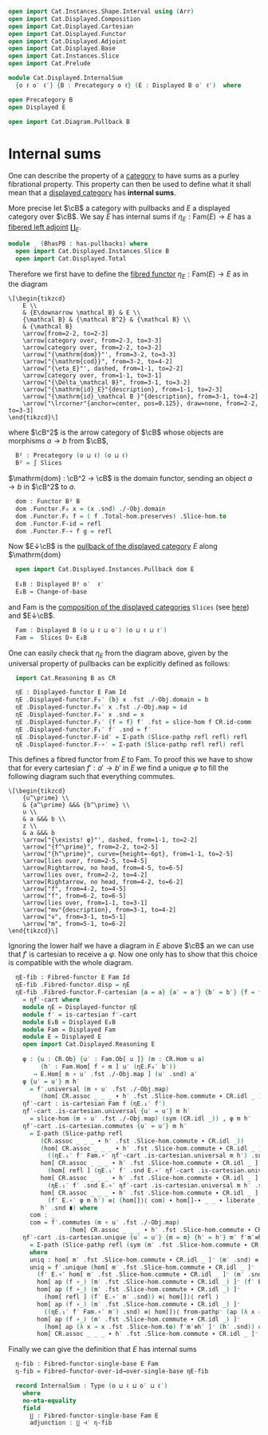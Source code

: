 ```agda
open import Cat.Instances.Shape.Interval using (Arr)
open import Cat.Displayed.Composition
open import Cat.Displayed.Cartesian
open import Cat.Displayed.Functor
open import Cat.Displayed.Adjoint
open import Cat.Displayed.Base
open import Cat.Instances.Slice
open import Cat.Prelude

module Cat.Displayed.InternalSum
  {o ℓ o′ ℓ′} {B : Precategory o ℓ} (E : Displayed B o′ ℓ′)  where

open Precategory B
open Displayed E

open import Cat.Diagram.Pullback B
```

# Internal sums

One can describe the property of a [category][cat] to have sums as
a purley fibrational property. This property can then be used to define
what it shall mean that a [displayed category][disp] has **internal sums**.

More precise let $\cB$ a category with pullbacks and $E$ a displayed
category over $\cB$. We say $E$ has internal sums if
$η_E : \mathrm{Fam}(E) → E$ has a [fibered left adjoint][disadj] $\coprod_E$.

[cat]: Cat.Base.html
[disp]: Cat.Displayed.Base.html
[disadj]: Cat.Displayed.Adjoint.html

```agda
module _ (BhasPB : has-pullbacks) where
  open import Cat.Displayed.Instances.Slice B
  open import Cat.Displayed.Total
```

Therefore we first have to define the [fibred functor][disfunc]
$\eta_E : \mathrm{Fam}(E) → E$ as in the diagram

[disfunc]: Cat.Displayed.Functor.html

~~~{.quiver}
\[\begin{tikzcd}
	E \\
	& {E\downarrow \mathcal B} & E \\
	{\mathcal B} & {\mathcal B^2} & {\mathcal B} \\
	& {\mathcal B}
	\arrow[from=2-2, to=2-3]
	\arrow[category over, from=2-3, to=3-3]
	\arrow[category over, from=2-2, to=3-2]
	\arrow["{\mathrm{dom}}"', from=3-2, to=3-3]
	\arrow["{\mathrm{cod}}", from=3-2, to=4-2]
	\arrow["{\eta_E}"', dashed, from=1-1, to=2-2]
	\arrow[category over, from=1-1, to=3-1]
	\arrow["{\Delta_\mathcal B}", from=3-1, to=3-2]
	\arrow["{\mathrm{id}_E}"{description}, from=1-1, to=2-3]
	\arrow["{\mathrm{id}_\mathcal B }"{description}, from=3-1, to=4-2]
	\arrow["\lrcorner"{anchor=center, pos=0.125}, draw=none, from=2-2, to=3-3]
\end{tikzcd}\]
~~~

where $\cB^2$ is the arrow category of $\cB$ whose objects are morphisms
$a → b$ from $\cB$,

```agda
  B² : Precategory (o ⊔ ℓ) (o ⊔ ℓ)
  B² = ∫ Slices
```

$\mathrm{dom} : \cB^2 → \cB$ is the domain functor, sending an object
$a → b$ in $\cB^2$ to $a$.

```agda
  dom : Functor B² B
  dom .Functor.F₀ x = (x .snd) ./-Obj.domain
  dom .Functor.F₁ f = ( f .Total-hom.preserves) .Slice-hom.to
  dom .Functor.F-id = refl
  dom .Functor.F-∘ f g = refl
```

Now $E↓\cB$ is the [pullback of the displayed category][disppb] $E$
along $\mathrm{dom}

[disppb]: Cat.Displayed.Instances.Pullback.html

```agda
  open import Cat.Displayed.Instances.Pullback dom E
  
  E↓B : Displayed B² o′  ℓ′
  E↓B = Change-of-base
```

and $\mathrm{Fam}$ is the [composition of the displayed categories][comp]
`Slices` (see [here][slice]) and $E↓\cB$. 

[comp]: Cat.Displayed.Composition.html
[slice]: Cat.Displayed.Instances.Slice.html

```agda
  Fam : Displayed B (o ⊔ ℓ ⊔ o′) (o ⊔ ℓ ⊔ ℓ′)
  Fam =  Slices D∘ E↓B
```

One can easily check that $η_E$ from the diagram above, given by the
universal property of pullbacks can be explicitly defined as follows:

```agda
  import Cat.Reasoning B as CR

  ηE : Displayed-functor E Fam Id
  ηE .Displayed-functor.F₀′ {b} x .fst ./-Obj.domain = b
  ηE .Displayed-functor.F₀′ x .fst ./-Obj.map = id
  ηE .Displayed-functor.F₀′ x .snd = x
  ηE .Displayed-functor.F₁′ {f = f} f′ .fst = slice-hom f CR.id-comm
  ηE .Displayed-functor.F₁′ f′ .snd = f′
  ηE .Displayed-functor.F-id′ = Σ-path (Slice-pathp refl refl) refl
  ηE .Displayed-functor.F-∘′ = Σ-path (Slice-pathp refl refl) refl
```

This defines a fibred functor from $E$ to $\mathrm{Fam}$.
To proof this we have to show that for every cartesian $f′ : a′ → b′$
in $E$ we find a unique $φ$ to fill the following diagram such that
everything commutes.

~~~{.quiver}
\[\begin{tikzcd}
	{u^\prime} \\
	& {a^\prime} &&& {b^\prime} \\
	u \\
	& a &&& b \\
	z \\
	& a &&& b
	\arrow["{\exists! φ}"', dashed, from=1-1, to=2-2]
	\arrow["{f^\prime}", from=2-2, to=2-5]
	\arrow["{h^\prime}", curve={height=-6pt}, from=1-1, to=2-5]
	\arrow[lies over, from=2-5, to=4-5]
	\arrow[Rightarrow, no head, from=4-5, to=6-5]
	\arrow[lies over, from=2-2, to=4-2]
	\arrow[Rightarrow, no head, from=4-2, to=6-2]
	\arrow["f", from=4-2, to=4-5]
	\arrow["f", from=6-2, to=6-5]
	\arrow[lies over, from=1-1, to=3-1]
	\arrow["mv"{description}, from=3-1, to=4-2]
	\arrow["v", from=3-1, to=5-1]
	\arrow["m", from=5-1, to=6-2]
\end{tikzcd}\]
~~~

Ignoring the lower half we have a diagram in $E$ above $\cB$ an we can
use that $f′$ is cartesian to receive a $φ$. Now one only has to show
that this choice is compatible with the whole diagram.

```agda
  ηE-fib : Fibred-functor E Fam Id
  ηE-fib .Fibred-functor.disp = ηE
  ηE-fib .Fibred-functor.F-cartesian {a = a} {a′ = a′} {b′ = b′} {f = f} f′ f′-cart
    = ηf′-cart where
    module ηE = Displayed-functor ηE
    module f′ = is-cartesian f′-cart
    module E↓B = Displayed E↓B
    module Fam = Displayed Fam
    module E = Displayed E
    open import Cat.Displayed.Reasoning E
    
    φ : {u : CR.Ob} {u′ : Fam.Ob[ u ]} (m : CR.Hom u a)
         (h′ : Fam.Hom[ f ∘ m ] u′ (ηE.F₀′ b′))
       → E.Hom[ m ∘ u′ .fst ./-Obj.map ] (u′ .snd) a′
    φ {u′ = u′} m h′
      = f′.universal (m ∘ u′ .fst ./-Obj.map)
         (hom[ CR.assoc _ _ _ ∙ h′ .fst .Slice-hom.commute ∙ CR.idl _ ]⁻ (h′ .snd)) 
    ηf′-cart : is-cartesian Fam f (ηE.₁′ f′)
    ηf′-cart .is-cartesian.universal {u′ = u′} m h′
      = slice-hom (m ∘ u′ .fst ./-Obj.map) (sym (CR.idl _)) , φ m h′
    ηf′-cart .is-cartesian.commutes {u′ = u′} m h′
      = Σ-path (Slice-pathp refl
         (CR.assoc _ _ _ ∙ h′ .fst .Slice-hom.commute ∙ CR.idl _))
         (hom[ CR.assoc _ _ _ ∙ h′ .fst .Slice-hom.commute ∙ CR.idl _ ]
           ((ηE.₁′ f′ Fam.∘′ ηf′-cart .is-cartesian.universal m h′) .snd) ≡⟨ hom[]⟩⟨ refl ⟩
         hom[ CR.assoc _ _ _ ∙ h′ .fst .Slice-hom.commute ∙ CR.idl _ ]
           (hom[ refl ] (ηE.₁′ f′ .snd E.∘′ ηf′-cart .is-cartesian.universal m h′ .snd)) ≡⟨ hom[]⟩⟨ liberate _ ⟩
         hom[ CR.assoc _ _ _ ∙ h′ .fst .Slice-hom.commute ∙ CR.idl _ ]
           (ηE.₁′ f′ .snd E.∘′ ηf′-cart .is-cartesian.universal m h′ .snd) ≡⟨ hom[]⟩⟨ refl ⟩
         hom[ CR.assoc _ _ _ ∙ h′ .fst .Slice-hom.commute ∙ CR.idl _ ]
           (f′ E.∘′ φ m h′) ≡⟨ (hom[]⟩⟨ com) ∙ hom[]-∙ _ _ ∙ liberate _ ⟩
         h′ .snd ∎) where
      com : _
      com = f′.commutes (m ∘ u′ .fst ./-Obj.map)
                 (hom[ CR.assoc _ _ _ ∙ h′ .fst .Slice-hom.commute ∙ CR.idl _ ]⁻ (h′ .snd))
    ηf′-cart .is-cartesian.unique {u′ = u′} {m = m} {h′ = h′} m′ f′m′≡h′
      = Σ-path (Slice-pathp refl (sym (m′ .fst .Slice-hom.commute ∙ CR.idl _))) uniq
      where
      uniq : hom[ m′ .fst .Slice-hom.commute ∙ CR.idl _ ]⁻ (m′ .snd) ≡ φ m h′
      uniq = f′.unique (hom[ m′ .fst .Slice-hom.commute ∙ CR.idl _ ]⁻ (m′ .snd))
        (f′ E.∘′ hom[ m′ .fst .Slice-hom.commute ∙ CR.idl _ ]⁻ (m′ .snd) ≡⟨ whisker-r _ ⟩
        hom[ ap (f ∘_) (m′ .fst .Slice-hom.commute ∙ CR.idl _) ]⁻ (f′ E.∘′ m′ .snd) ≡˘⟨ hom[]⟩⟨ liberate _ ⟩
        hom[ ap (f ∘_) (m′ .fst .Slice-hom.commute ∙ CR.idl _) ]⁻
          (hom[ refl ] (f′ E.∘′ m′ .snd)) ≡⟨ hom[]⟩⟨ refl ⟩
        hom[ ap (f ∘_) (m′ .fst .Slice-hom.commute ∙ CR.idl _) ]⁻
          ((ηE.₁′ f′ Fam.∘′ m′) .snd) ≡⟨ hom[]⟩⟨ from-pathp⁻ (ap (λ x → x .snd) f′m′≡h′) ⟩
        hom[ ap (f ∘_) (m′ .fst .Slice-hom.commute ∙ CR.idl _) ]⁻
          (hom[ ap (λ x → x .fst .Slice-hom.to) f′m′≡h′ ]⁻ (h′ .snd)) ≡⟨ hom[]-∙ _ _ ∙ reindex _ _ ⟩
        hom[ CR.assoc _ _ _ ∙ h′ .fst .Slice-hom.commute ∙ CR.idl _ ]⁻ (h′ .snd) ∎) 
```

Finally we can give the definition that $E$ has internal sums
```agda
  η-fib : Fibred-functor-single-base E Fam
  η-fib = Fibred-functor-over-id→over-single-base ηE-fib

  record InternalSum : Type (o ⊔ ℓ ⊔ o′ ⊔ ℓ′)
    where
    no-eta-equality
    field
      ∐ : Fibred-functor-single-base Fam E
      adjunction : ∐ ⊣′ η-fib
```
